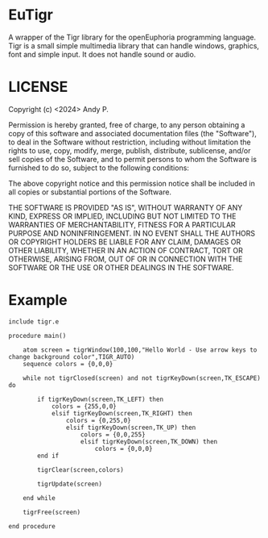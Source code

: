 # EuTigr

A wrapper of the Tigr library for the openEuphoria programming language. Tigr is a small simple multimedia library that can handle windows, graphics, font and simple input. It does not handle sound or audio. 

# LICENSE
Copyright (c) <2024> Andy P.

Permission is hereby granted, free of charge, to any person obtaining a copy of this software and associated documentation files (the "Software"), to deal in the Software without restriction, including without limitation the rights to use, copy, modify, merge, publish, distribute, sublicense, and/or sell copies of the Software, and to permit persons to whom the Software is furnished to do so, subject to the following conditions:

The above copyright notice and this permission notice shall be included in all copies or substantial portions of the Software.

THE SOFTWARE IS PROVIDED "AS IS", WITHOUT WARRANTY OF ANY KIND, EXPRESS OR IMPLIED, INCLUDING BUT NOT LIMITED TO THE WARRANTIES OF MERCHANTABILITY, FITNESS FOR A PARTICULAR PURPOSE AND NONINFRINGEMENT. IN NO EVENT SHALL THE AUTHORS OR COPYRIGHT HOLDERS BE LIABLE FOR ANY CLAIM, DAMAGES OR OTHER LIABILITY, WHETHER IN AN ACTION OF CONTRACT, TORT OR OTHERWISE, ARISING FROM, OUT OF OR IN CONNECTION WITH THE SOFTWARE OR THE USE OR OTHER DEALINGS IN THE SOFTWARE.

# Example

```euphoria
include tigr.e

procedure main()

	atom screen = tigrWindow(100,100,"Hello World - Use arrow keys to change background color",TIGR_AUTO)
	sequence colors = {0,0,0}
	
	while not tigrClosed(screen) and not tigrKeyDown(screen,TK_ESCAPE) do
	
		if tigrKeyDown(screen,TK_LEFT) then
			colors = {255,0,0}
			elsif tigrKeyDown(screen,TK_RIGHT) then
				colors = {0,255,0}
				elsif tigrKeyDown(screen,TK_UP) then
					colors = {0,0,255}
					elsif tigrKeyDown(screen,TK_DOWN) then
						colors = {0,0,0}
		end if
		
		tigrClear(screen,colors)
		
		tigrUpdate(screen)
		
	end while
	
	tigrFree(screen)
	
end procedure
```
